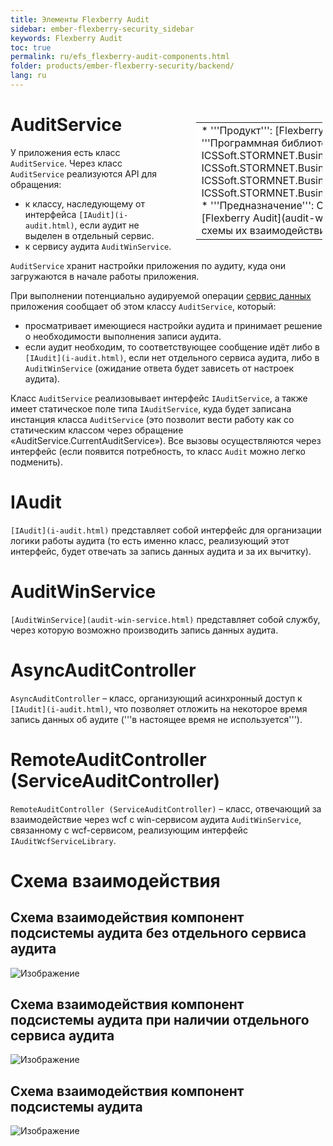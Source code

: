 ```yaml
---
title: Элементы Flexberry Audit
sidebar: ember-flexberry-security_sidebar
keywords: Flexberry Audit
toc: true
permalink: ru/efs_flexberry-audit-components.html
folder: products/ember-flexberry-security/backend/
lang: ru
---
```


<div style="margin:5px; padding-left:28px; float:right; width:40%; outline:1px solid white;">
<br>
<table border="0" width="100%" bgcolor="#6495ED">
<tbody><tr><td bgcolor="#FFFFFF">
* '''Продукт''': [Flexberry Audit](audit-web.html)
* '''Программная библиотека''': ICSSoft.STORMNET.Business.dll, ICSSoft.STORMNET.Business.Audit.dll, ICSSoft.STORMNET.Business.AuditWinService.exe, ICSSoft.STORMNET.Business.AuditWcfServiceLibrary.dll.
* '''Предназначение''': Описаны основные элементы [Flexberry Audit](audit-web.html) и представлены схемы их взаимодействия.
</td>
</tr></tbody></table></a>
</div>

# AuditService
У приложения есть класс `AuditService`. Через класс `AuditService` реализуются API для обращения: 
* к классу, наследующему от интерфейса `[IAudit](i-audit.html)`, если аудит не выделен в отдельный сервис.
* к сервису аудита `AuditWinService`.

`AuditService` хранит настройки приложения по аудиту, куда они загружаются в начале работы приложения.

При выполнении потенциально аудируемой операции [сервис данных](fo_sql-data-service.html) приложения сообщает об этом классу `AuditService`, который:
* просматривает имеющиеся настройки аудита и принимает решение о необходимости выполнения записи аудита.
* если аудит необходим, то соответствующее сообщение идёт либо в `[IAudit](i-audit.html)`, если нет отдельного сервиса аудита, либо в `AuditWinService` (ожидание ответа будет зависеть от настроек аудита).

Класс `AuditService` реализовывает интерфейс `IAuditService`, а также имеет статическое поле типа `IAuditService`, куда будет записана инстанция класса `AuditService` (это позволит вести работу как со статическим классом через обращение «AuditService.CurrentAuditService»). Все вызовы осуществляются через интерфейс (если появится потребность, то класс `Audit` можно легко подменить).

# IAudit
`[IAudit](i-audit.html)` представляет собой интерфейс для организации логики работы аудита (то есть именно класс, реализующий этот интерфейс, будет отвечать за запись данных аудита и за их вычитку).

# AuditWinService
`[AuditWinService](audit-win-service.html)` представляет собой службу, через которую возможно производить запись данных аудита.

# AsyncAuditController
`AsyncAuditController` – класс, организующий асинхронный доступ к `[IAudit](i-audit.html)`, что позволяет отложить на некоторое время запись данных об аудите ('''в настоящее время не используется''').

# RemoteAuditController (ServiceAuditController)
`RemoteAuditController (ServiceAuditController)` – класс, отвечающий за взаимодействие через wcf с win-сервисом аудита `AuditWinService`, связанному с wcf-сервисом, реализующим интерфейс `IAuditWcfServiceLibrary`.

# Схема взаимодействия
## Схема взаимодействия компонент подсистемы аудита без отдельного сервиса аудита
![Изображение](/images/img/page/AuditWeb/AuditDiagramm1.PNG)


## Схема взаимодействия компонент подсистемы аудита при наличии отдельного сервиса аудита
![Изображение](/images/img/page/AuditWeb/AuditDiagramm2.PNG)


## Схема взаимодействия компонент подсистемы аудита
![Изображение](/images/img/page/AuditWeb/AuditDiagramm3.PNG)

